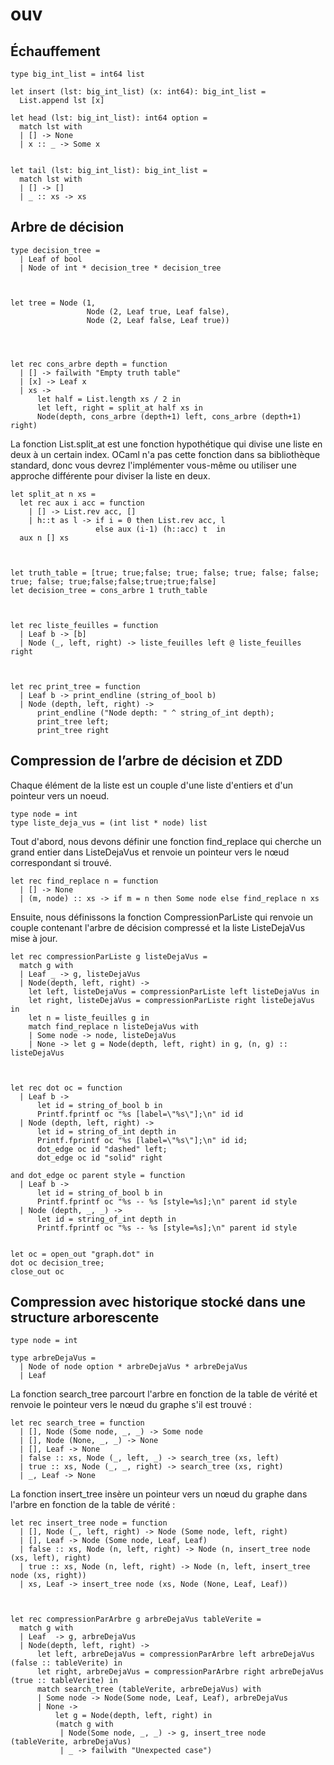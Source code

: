 # ouv

## Échauffement

```
type big_int_list = int64 list

let insert (lst: big_int_list) (x: int64): big_int_list = 
  List.append lst [x]

let head (lst: big_int_list): int64 option = 
  match lst with
  | [] -> None
  | x :: _ -> Some x


let tail (lst: big_int_list): big_int_list = 
  match lst with
  | [] -> []
  | _ :: xs -> xs
```


## Arbre de décision

```
type decision_tree =
  | Leaf of bool
  | Node of int * decision_tree * decision_tree



let tree = Node (1, 
                 Node (2, Leaf true, Leaf false), 
                 Node (2, Leaf false, Leaf true))




let rec cons_arbre depth = function
  | [] -> failwith "Empty truth table"
  | [x] -> Leaf x
  | xs -> 
      let half = List.length xs / 2 in
      let left, right = split_at half xs in
      Node(depth, cons_arbre (depth+1) left, cons_arbre (depth+1) right)
```


La fonction List.split_at est une fonction hypothétique qui divise une liste en deux à un certain index. OCaml n'a pas cette fonction dans sa bibliothèque standard, donc vous devrez l'implémenter vous-même ou utiliser une approche différente pour diviser la liste en deux.


```
let split_at n xs =
  let rec aux i acc = function
    | [] -> List.rev acc, []
    | h::t as l -> if i = 0 then List.rev acc, l
                   else aux (i-1) (h::acc) t  in
  aux n [] xs



let truth_table = [true; true;false; true; false; true; false; false; true; false; true;false;false;true;true;false]
let decision_tree = cons_arbre 1 truth_table



let rec liste_feuilles = function
  | Leaf b -> [b]
  | Node (_, left, right) -> liste_feuilles left @ liste_feuilles right



let rec print_tree = function
  | Leaf b -> print_endline (string_of_bool b)
  | Node (depth, left, right) -> 
      print_endline ("Node depth: " ^ string_of_int depth);
      print_tree left; 
      print_tree right
```

## Compression de l’arbre de décision et ZDD


Chaque élément de la liste est un couple d'une liste d'entiers et d'un pointeur vers un noeud. 

```
type node = int
type liste_deja_vus = (int list * node) list
```


Tout d'abord, nous devons définir une fonction find_replace qui cherche un grand entier dans ListeDejaVus et renvoie un pointeur vers le nœud correspondant si trouvé.

```
let rec find_replace n = function
  | [] -> None
  | (m, node) :: xs -> if m = n then Some node else find_replace n xs
```


Ensuite, nous définissons la fonction CompressionParListe qui  renvoie un couple contenant l'arbre de décision compressé et la liste ListeDejaVus mise à jour.


```
let rec compressionParListe g listeDejaVus =
  match g with
  | Leaf _ -> g, listeDejaVus
  | Node(depth, left, right) ->
    let left, listeDejaVus = compressionParListe left listeDejaVus in
    let right, listeDejaVus = compressionParListe right listeDejaVus in
    let n = liste_feuilles g in
    match find_replace n listeDejaVus with
    | Some node -> node, listeDejaVus
    | None -> let g = Node(depth, left, right) in g, (n, g) :: listeDejaVus



let rec dot oc = function
  | Leaf b -> 
      let id = string_of_bool b in
      Printf.fprintf oc "%s [label=\"%s\"];\n" id id
  | Node (depth, left, right) -> 
      let id = string_of_int depth in
      Printf.fprintf oc "%s [label=\"%s\"];\n" id id;
      dot_edge oc id "dashed" left;
      dot_edge oc id "solid" right

and dot_edge oc parent style = function
  | Leaf b -> 
      let id = string_of_bool b in
      Printf.fprintf oc "%s -- %s [style=%s];\n" parent id style
  | Node (depth, _, _) -> 
      let id = string_of_int depth in
      Printf.fprintf oc "%s -- %s [style=%s];\n" parent id style


let oc = open_out "graph.dot" in
dot oc decision_tree;
close_out oc
```


## Compression avec historique stocké dans une structure arborescente

```
type node = int

type arbreDejaVus =
  | Node of node option * arbreDejaVus * arbreDejaVus
  | Leaf
```


La fonction search_tree parcourt l'arbre en fonction de la table de vérité et renvoie le pointeur vers le nœud du graphe s'il est trouvé :

```
let rec search_tree = function
  | [], Node (Some node, _, _) -> Some node
  | [], Node (None, _, _) -> None
  | [], Leaf -> None
  | false :: xs, Node (_, left, _) -> search_tree (xs, left)
  | true :: xs, Node (_, _, right) -> search_tree (xs, right)
  | _, Leaf -> None
```


La fonction insert_tree insère un pointeur vers un nœud du graphe dans l'arbre en fonction de la table de vérité :

```
let rec insert_tree node = function
  | [], Node (_, left, right) -> Node (Some node, left, right)
  | [], Leaf -> Node (Some node, Leaf, Leaf)
  | false :: xs, Node (n, left, right) -> Node (n, insert_tree node (xs, left), right)
  | true :: xs, Node (n, left, right) -> Node (n, left, insert_tree node (xs, right))
  | xs, Leaf -> insert_tree node (xs, Node (None, Leaf, Leaf))



let rec compressionParArbre g arbreDejaVus tableVerite =
  match g with
  | Leaf  -> g, arbreDejaVus
  | Node(depth, left, right) ->
      let left, arbreDejaVus = compressionParArbre left arbreDejaVus (false :: tableVerite) in
      let right, arbreDejaVus = compressionParArbre right arbreDejaVus (true :: tableVerite) in
      match search_tree (tableVerite, arbreDejaVus) with
      | Some node -> Node(Some node, Leaf, Leaf), arbreDejaVus
      | None -> 
          let g = Node(depth, left, right) in 
          (match g with
           | Node(Some node, _, _) -> g, insert_tree node (tableVerite, arbreDejaVus)
           | _ -> failwith "Unexpected case")

```